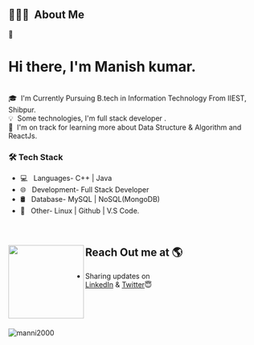 


## 👨🏻‍💻 &nbsp;About Me


👨 &nbsp; <h1> Hi there, I'm Manish kumar.</h1>  
🎓 &nbsp;I'm Currently Pursuing B.tech in Information Technology From IIEST, Shibpur.\
💡 &nbsp;Some technologies, I'm full stack developer .<br>
🌱 &nbsp;I'm on track for learning more about Data Structure & Algorithm and ReactJs.

<h3>🛠 Tech Stack</h3>

- 💻 &nbsp; Languages- C++ | Java
- 🌐 &nbsp; Development- Full Stack Developer
- 🛢 &nbsp; Database- MySQL | NoSQL(MongoDB)
- 🔧 &nbsp; Other- Linux | Github | V.S Code.

<br>

## Reach Out me at 🌎 <a href="https://www.linkedin.com/in/manish-kr-mandal/"><img align="left" width="150" height="146" src="https://cdn.dribbble.com/users/1876781/screenshots/6169542/web_character.gif?raw=true"></a>
- Sharing updates on <br><a href="https://www.linkedin.com/in/manish-kr-mandal/">LinkedIn</a> & <a href="https://twitter.com/Manishkr_Mandal">Twitter</a>😇
</br>
</br>

<br>
<p>&nbsp;<img align="left" src="https://github-readme-stats.vercel.app/api?username=manni2000&show_icons=true&locale=en" alt="manni2000" /></p>
